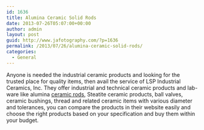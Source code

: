 ```yaml
---
id: 1636
title: Alumina Ceramic Solid Rods
date: 2013-07-26T05:07:00+00:00
author: admin
layout: post
guid: http://www.jafotography.com/?p=1636
permalink: /2013/07/26/alumina-ceramic-solid-rods/
categories:
  - General
---
```

Anyone is needed the industrial ceramic products and looking for the trusted place for quality items, then avail the service of LSP Industrial Ceramics, Inc. They offer industrial and technical ceramic products and lab-ware like alumina [ceramic rods](http://industrialtechnicalceramics.lspceramics.com/viewitems/alumina-ceramic-products/alumina-ceramic-solid-rods), Steatite ceramic products, ball valves, ceramic bushings, thread and related ceramic items with various diameter and tolerances, you can compare the products in their website easily and choose the right products based on your specification and buy them within your budget.